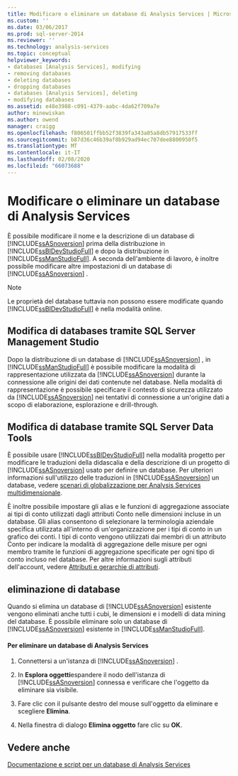 ```yaml
---
title: Modificare o eliminare un database di Analysis Services | Microsoft Docs
ms.custom: ''
ms.date: 03/06/2017
ms.prod: sql-server-2014
ms.reviewer: ''
ms.technology: analysis-services
ms.topic: conceptual
helpviewer_keywords:
- databases [Analysis Services], modifying
- removing databases
- deleting databases
- dropping databases
- databases [Analysis Services], deleting
- modifying databases
ms.assetid: e48e3988-c091-4379-aabc-4da62f709a7e
author: minewiskan
ms.author: owend
manager: craigg
ms.openlocfilehash: f806501ffbb52f3839fa343a05a8db57917533ff
ms.sourcegitcommit: b87d36c46b39af8b929ad94ec707dee8800950f5
ms.translationtype: MT
ms.contentlocale: it-IT
ms.lasthandoff: 02/08/2020
ms.locfileid: "66073688"
---
```

# <a name="modify-or-delete-an-analysis-services-database"></a>Modificare o eliminare un database di Analysis Services
  È possibile modificare il nome e la descrizione di un database di [!INCLUDE[ssASnoversion](../../includes/ssasnoversion-md.md)] prima della distribuzione in [!INCLUDE[ssBIDevStudioFull](../../includes/ssbidevstudiofull-md.md)] e dopo la distribuzione in [!INCLUDE[ssManStudioFull](../../includes/ssmanstudiofull-md.md)]. A seconda dell'ambiente di lavoro, è inoltre possibile modificare altre impostazioni di un database di [!INCLUDE[ssASnoversion](../../includes/ssasnoversion-md.md)] .  
  
> [!NOTE]  
>  Le proprietà del database tuttavia non possono essere modificate quando [!INCLUDE[ssBIDevStudioFull](../../includes/ssbidevstudiofull-md.md)] è nella modalità online.  
  
## <a name="modifying-databases-using-sql-server-management-studio"></a>Modifica di databases tramite SQL Server Management Studio  
 Dopo la distribuzione di un database di [!INCLUDE[ssASnoversion](../../includes/ssasnoversion-md.md)] , in [!INCLUDE[ssManStudioFull](../../includes/ssmanstudiofull-md.md)] è possibile modificare la modalità di rappresentazione utilizzata da [!INCLUDE[ssASnoversion](../../includes/ssasnoversion-md.md)] durante la connessione alle origini dei dati contenute nel database. Nella modalità di rappresentazione è possibile specificare il contesto di sicurezza utilizzato da [!INCLUDE[ssASnoversion](../../includes/ssasnoversion-md.md)] nei tentativi di connessione a un'origine dati a scopo di elaborazione, esplorazione e drill-through.  
  
## <a name="modifying-databases-using-sql-server-data-tools"></a>Modifica di database tramite SQL Server Data Tools  
 È possibile usare [!INCLUDE[ssBIDevStudioFull](../../includes/ssbidevstudiofull-md.md)] nella modalità progetto per modificare le traduzioni della didascalia e della descrizione di un progetto di [!INCLUDE[ssASnoversion](../../includes/ssasnoversion-md.md)] usato per definire un database. Per ulteriori informazioni sull'utilizzo delle traduzioni in [!INCLUDE[ssASnoversion](../../includes/ssasnoversion-md.md)] un database, vedere [scenari di globalizzazione per Analysis Services multidimensionale](../globalization-scenarios-for-analysis-services-multiidimensional.md).  
  
 È inoltre possibile impostare gli alias e le funzioni di aggregazione associate ai tipi di conto utilizzati dagli attributi Conto nelle dimensioni incluse in un database. Gli alias consentono di selezionare la terminologia aziendale specifica utilizzata all'interno di un'organizzazione per i tipi di conto in un grafico dei conti. I tipi di conto vengono utilizzati dai membri di un attributo Conto per indicare la modalità di aggregazione delle misure per ogni membro tramite le funzioni di aggregazione specificate per ogni tipo di conto incluso nel database. Per altre informazioni sugli attributi dell'account, vedere [Attributi e gerarchie di attributi](../multidimensional-models-olap-logical-dimension-objects/attributes-and-attribute-hierarchies.md).  
  
## <a name="deleting-databases"></a>eliminazione di database  
 Quando si elimina un database di [!INCLUDE[ssASnoversion](../../includes/ssasnoversion-md.md)] esistente vengono eliminati anche tutti i cubi, le dimensioni e i modelli di data mining del database. È possibile eliminare solo un database di [!INCLUDE[ssASnoversion](../../includes/ssasnoversion-md.md)] esistente in [!INCLUDE[ssManStudioFull](../../includes/ssmanstudiofull-md.md)].  
  
#### <a name="to-delete-an-analysis-services-database"></a>Per eliminare un database di Analysis Services  
  
1.  Connettersi a un'istanza di [!INCLUDE[ssASnoversion](../../includes/ssasnoversion-md.md)] .  
  
2.  In **Esplora oggetti**espandere il nodo dell'istanza di [!INCLUDE[ssASnoversion](../../includes/ssasnoversion-md.md)] connessa e verificare che l'oggetto da eliminare sia visibile.  
  
3.  Fare clic con il pulsante destro del mouse sull'oggetto da eliminare e scegliere **Elimina**.  
  
4.  Nella finestra di dialogo **Elimina oggetto** fare clic su **OK**.  
  
## <a name="see-also"></a>Vedere anche  
 [Documentazione e script per un database di Analysis Services](document-and-script-an-analysis-services-database.md)  
  
  
